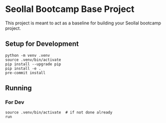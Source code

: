 # Seollal Bootcamp Base Project

This project is meant to act as a baseline for building your Seollal bootcamp project.

## Setup for Development

```shell
python -m venv .venv
source .venv/bin/activate
pip install --upgrade pip
pip install -e .
pre-commit install
```

## Running

### For Dev

```shell
source .venv/bin/activate  # if not done already
run
```
